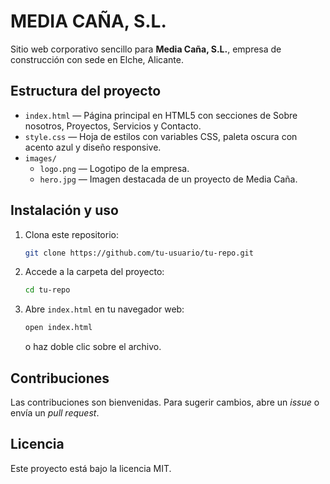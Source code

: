 # MEDIA CAÑA, S.L.

Sitio web corporativo sencillo para **Media Caña, S.L.**, empresa de construcción con sede en Elche, Alicante.

## Estructura del proyecto

- `index.html` — Página principal en HTML5 con secciones de Sobre nosotros, Proyectos, Servicios y Contacto.
- `style.css` — Hoja de estilos con variables CSS, paleta oscura con acento azul y diseño responsive.
- `images/`
  - `logo.png` — Logotipo de la empresa.
  - `hero.jpg` — Imagen destacada de un proyecto de Media Caña.

## Instalación y uso

1. Clona este repositorio:
   ```bash
   git clone https://github.com/tu-usuario/tu-repo.git
   ```
2. Accede a la carpeta del proyecto:
   ```bash
   cd tu-repo
   ```
3. Abre `index.html` en tu navegador web:
   ```bash
   open index.html
   ```
   o haz doble clic sobre el archivo.

## Contribuciones

Las contribuciones son bienvenidas. Para sugerir cambios, abre un _issue_ o envía un _pull request_.

## Licencia

Este proyecto está bajo la licencia MIT.
